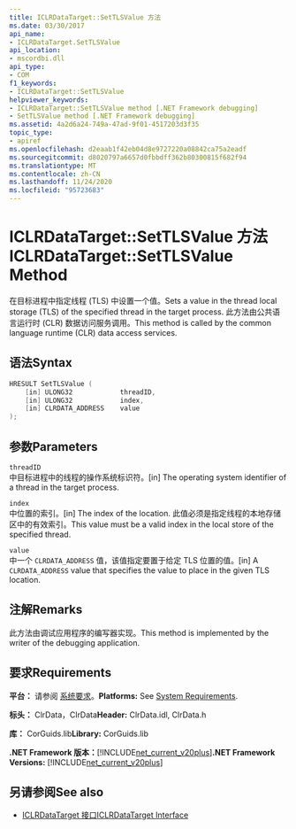 ```yaml
---
title: ICLRDataTarget::SetTLSValue 方法
ms.date: 03/30/2017
api_name:
- ICLRDataTarget.SetTLSValue
api_location:
- mscordbi.dll
api_type:
- COM
f1_keywords:
- ICLRDataTarget::SetTLSValue
helpviewer_keywords:
- ICLRDataTarget::SetTLSValue method [.NET Framework debugging]
- SetTLSValue method [.NET Framework debugging]
ms.assetid: 4a2d6a24-749a-47ad-9f01-4517203d3f35
topic_type:
- apiref
ms.openlocfilehash: d2eaab1f42eb04d8e9727220a08842ca75a2eadf
ms.sourcegitcommit: d8020797a6657d0fbbdff362b80300815f682f94
ms.translationtype: MT
ms.contentlocale: zh-CN
ms.lasthandoff: 11/24/2020
ms.locfileid: "95723683"
---
```

# <a name="iclrdatatargetsettlsvalue-method"></a><span data-ttu-id="39f44-102">ICLRDataTarget::SetTLSValue 方法</span><span class="sxs-lookup"><span data-stu-id="39f44-102">ICLRDataTarget::SetTLSValue Method</span></span>

<span data-ttu-id="39f44-103">在目标进程中指定线程 (TLS) 中设置一个值。</span><span class="sxs-lookup"><span data-stu-id="39f44-103">Sets a value in the thread local storage (TLS) of the specified thread in the target process.</span></span> <span data-ttu-id="39f44-104">此方法由公共语言运行时 (CLR) 数据访问服务调用。</span><span class="sxs-lookup"><span data-stu-id="39f44-104">This method is called by the common language runtime (CLR) data access services.</span></span>  
  
## <a name="syntax"></a><span data-ttu-id="39f44-105">语法</span><span class="sxs-lookup"><span data-stu-id="39f44-105">Syntax</span></span>  
  
```cpp  
HRESULT SetTLSValue (  
    [in] ULONG32            threadID,  
    [in] ULONG32            index,  
    [in] CLRDATA_ADDRESS    value  
);  
```  
  
## <a name="parameters"></a><span data-ttu-id="39f44-106">参数</span><span class="sxs-lookup"><span data-stu-id="39f44-106">Parameters</span></span>  

 `threadID`  
 <span data-ttu-id="39f44-107">中目标进程中的线程的操作系统标识符。</span><span class="sxs-lookup"><span data-stu-id="39f44-107">[in] The operating system identifier of a thread in the target process.</span></span>  
  
 `index`  
 <span data-ttu-id="39f44-108">中位置的索引。</span><span class="sxs-lookup"><span data-stu-id="39f44-108">[in] The index of the location.</span></span> <span data-ttu-id="39f44-109">此值必须是指定线程的本地存储区中的有效索引。</span><span class="sxs-lookup"><span data-stu-id="39f44-109">This value must be a valid index in the local store of the specified thread.</span></span>  
  
 `value`  
 <span data-ttu-id="39f44-110">中一个 `CLRDATA_ADDRESS` 值，该值指定要置于给定 TLS 位置的值。</span><span class="sxs-lookup"><span data-stu-id="39f44-110">[in] A `CLRDATA_ADDRESS` value that specifies the value to place in the given TLS location.</span></span>  
  
## <a name="remarks"></a><span data-ttu-id="39f44-111">注解</span><span class="sxs-lookup"><span data-stu-id="39f44-111">Remarks</span></span>  

 <span data-ttu-id="39f44-112">此方法由调试应用程序的编写器实现。</span><span class="sxs-lookup"><span data-stu-id="39f44-112">This method is implemented by the writer of the debugging application.</span></span>  
  
## <a name="requirements"></a><span data-ttu-id="39f44-113">要求</span><span class="sxs-lookup"><span data-stu-id="39f44-113">Requirements</span></span>  

 <span data-ttu-id="39f44-114">**平台：** 请参阅 [系统要求](../../get-started/system-requirements.md)。</span><span class="sxs-lookup"><span data-stu-id="39f44-114">**Platforms:** See [System Requirements](../../get-started/system-requirements.md).</span></span>  
  
 <span data-ttu-id="39f44-115">**标头：** ClrData，ClrData</span><span class="sxs-lookup"><span data-stu-id="39f44-115">**Header:** ClrData.idl, ClrData.h</span></span>  
  
 <span data-ttu-id="39f44-116">**库：** CorGuids.lib</span><span class="sxs-lookup"><span data-stu-id="39f44-116">**Library:** CorGuids.lib</span></span>  
  
 <span data-ttu-id="39f44-117">**.NET Framework 版本：**[!INCLUDE[net_current_v20plus](../../../../includes/net-current-v20plus-md.md)]</span><span class="sxs-lookup"><span data-stu-id="39f44-117">**.NET Framework Versions:** [!INCLUDE[net_current_v20plus](../../../../includes/net-current-v20plus-md.md)]</span></span>  
  
## <a name="see-also"></a><span data-ttu-id="39f44-118">另请参阅</span><span class="sxs-lookup"><span data-stu-id="39f44-118">See also</span></span>

- [<span data-ttu-id="39f44-119">ICLRDataTarget 接口</span><span class="sxs-lookup"><span data-stu-id="39f44-119">ICLRDataTarget Interface</span></span>](iclrdatatarget-interface.md)
